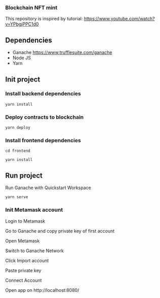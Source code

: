 ### Blockchain NFT mint


This repository is inspired by tutorial:
https://www.youtube.com/watch?v=YPbgjPPC1d0

## Dependencies

- Ganache https://www.trufflesuite.com/ganache
- Node JS
- Yarn

## Init project
### Install backend dependencies

```yarn install```

### Deploy contracts to blockchain

```yarn deploy```

### Install frontend dependencies

```cd frontend```

```yarn install```

## Run project

Run Ganache with Quickstart Workspace

```yarn serve```

### Init Metamask account

Login to Metamask

Go to Ganache and copy private key of first account

Open Metamask

Switch to Ganache Network

Click Import account

Paste private key

Connect Account

Open app on http://localhost:8080/